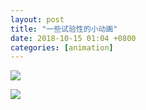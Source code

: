 ```yaml
---
layout: post
title: "一些试验性的小动画"
date: 2018-10-15 01:04 +0800
categories: [animation]
---
```


![](http://wx4.sinaimg.cn/large/698f3196gy1fw95ie10pvg218g0xcgqb.gif)









![](https://wx3.sinaimg.cn/mw690/698f3196gy1fw9ae4mgfrg218g0xcdzx.gif)



